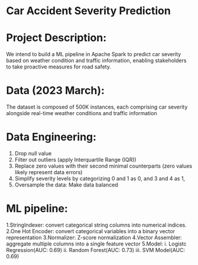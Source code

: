 # Car Accident Severity Prediction 

# Project Description:
We intend to build a ML pipeline in Apache Spark to predict car severity based on weather condition and traffic information, enabling stakeholders to take proactive measures for road safety.

# Data (2023 March):
The dataset is composed of 500K instances, each comprising car severity alongside real-time weather conditions and traffic information

# Data Engineering:
1. Drop null value
2. Filter out outliers (apply Interquartile Range (IQR))
3. Replace zero values with their second minimal counterparts (zero values likely represent data errors)
4. Simplify severity levels by categorizing 0 and 1 as 0, and 3 and 4 as 1,
5. Oversample the data: Make data balanced

# ML pipeline:
1.StringIndexer: convert categorical string columns into numerical indices.
2.One Hot Encoder: convert categorical variables into a binary vector representation
3.Normalizer: Z-score normalization
4.Vector Assembler:  aggregate multiple columns into a single feature vector
5.Model:
  i. Logistc Regression(AUC: 0.69)
  ii. Random Forest(AUC: 0.73)
  iii. SVM Model(AUC: 0.69)
